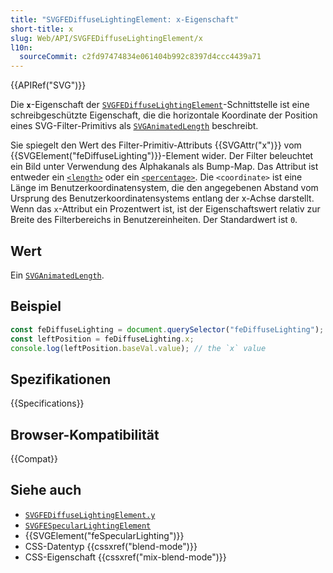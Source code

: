 ```yaml
---
title: "SVGFEDiffuseLightingElement: x-Eigenschaft"
short-title: x
slug: Web/API/SVGFEDiffuseLightingElement/x
l10n:
  sourceCommit: c2fd97474834e061404b992c8397d4ccc4439a71
---
```


{{APIRef("SVG")}}

Die **`x`**-Eigenschaft der [`SVGFEDiffuseLightingElement`](/de/docs/Web/API/SVGFEDiffuseLightingElement)-Schnittstelle ist eine schreibgeschützte Eigenschaft, die die horizontale Koordinate der Position eines SVG-Filter-Primitivs als [`SVGAnimatedLength`](/de/docs/Web/API/SVGAnimatedLength) beschreibt.

Sie spiegelt den Wert des Filter-Primitiv-Attributs {{SVGAttr("x")}} vom {{SVGElement("feDiffuseLighting")}}-Element wider. Der Filter beleuchtet ein Bild unter Verwendung des Alphakanals als Bump-Map. Das Attribut ist entweder ein [`<length>`](/de/docs/Web/SVG/Guides/Content_type#length) oder ein [`<percentage>`](/de/docs/Web/SVG/Guides/Content_type#percentage). Die `<coordinate>` ist eine Länge im Benutzerkoordinatensystem, die den angegebenen Abstand vom Ursprung des Benutzerkoordinatensystems entlang der x-Achse darstellt. Wenn das `x`-Attribut ein Prozentwert ist, ist der Eigenschaftswert relativ zur Breite des Filterbereichs in Benutzereinheiten. Der Standardwert ist `0`.

## Wert

Ein [`SVGAnimatedLength`](/de/docs/Web/API/SVGAnimatedLength).

## Beispiel

```js
const feDiffuseLighting = document.querySelector("feDiffuseLighting");
const leftPosition = feDiffuseLighting.x;
console.log(leftPosition.baseVal.value); // the `x` value
```

## Spezifikationen

{{Specifications}}

## Browser-Kompatibilität

{{Compat}}

## Siehe auch

- [`SVGFEDiffuseLightingElement.y`](/de/docs/Web/API/SVGFEDiffuseLightingElement/y)
- [`SVGFESpecularLightingElement`](/de/docs/Web/API/SVGFESpecularLightingElement)
- {{SVGElement("feSpecularLighting")}}
- CSS-Datentyp {{cssxref("blend-mode")}}
- CSS-Eigenschaft {{cssxref("mix-blend-mode")}}
